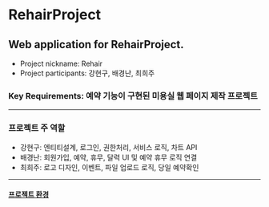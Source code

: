 # RehairProject
## Web application for RehairProject.

+ Project nickname: Rehair 
+ Project participants: 강현구, 배경난, 최희주

### Key Requirements: 예약 기능이 구현된 미용실 웹 페이지 제작 프로젝트

-----
### 프로젝트 주 역할

+ 강현구: 엔티티설계, 로그인, 권한처리, 서비스 로직, 차트 API
+ 배경난: 회원가입, 예약, 휴무, 달력 UI 및 예약 휴무 로직 연결
+ 최희주: 로고 디자인, 이벤트, 파일 업로드 로직, 당일 예약확인

-----

#### [프로젝트 환경](https://github.com/rehairProject/rehairProject/issues/15)

